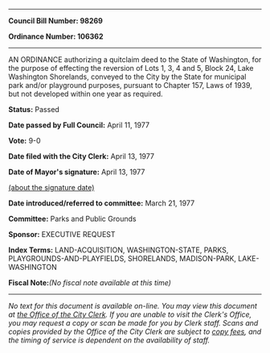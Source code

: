 

********

**Council Bill Number: 98269**
   
**Ordinance Number: 106362**
********

 AN ORDINANCE authorizing a quitclaim deed to the State of Washington, for the purpose of effecting the reversion of Lots 1, 3, 4 and 5, Block 24, Lake Washington Shorelands, conveyed to the City by the State for municipal park and/or playground purposes, pursuant to Chapter 157, Laws of 1939, but not developed within one year as required.

**Status:** Passed
   
**Date passed by Full Council:** April 11, 1977
   
**Vote:** 9-0
   
**Date filed with the City Clerk:** April 13, 1977
   
**Date of Mayor's signature:** April 13, 1977
   
[(about the signature date)](/~public/approvaldate.htm)
   
   
   
**Date introduced/referred to committee:** March 21, 1977
   
**Committee:** Parks and Public Grounds
   
**Sponsor:** EXECUTIVE REQUEST
   
   
**Index Terms:** LAND-ACQUISITION, WASHINGTON-STATE, PARKS, PLAYGROUNDS-AND-PLAYFIELDS, SHORELANDS, MADISON-PARK, LAKE-WASHINGTON

**Fiscal Note:**_(No fiscal note available at this time)_
********

_No text for this document is available on-line. You may view this document at [the Office of the City Clerk](http://www.seattle.gov/leg/clerk/contactUs.htm). If you are unable to visit the Clerk's Office, you may request a copy or scan be made for you by Clerk staff. Scans and copies provided by the Office of the City Clerk are subject to [copy fees](http://clerk.seattle.gov/~public/clerkfees.htm), and the timing of service is dependent on the availability of staff._


